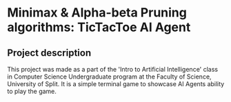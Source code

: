 # Minimax & Alpha-beta Pruning algorithms: TicTacToe AI Agent
## Project description
This project was made as a part of the 'Intro to Artificial Intelligence' class in Computer Science Undergraduate program at the Faculty of Science, University of Split.
It is a simple terminal game to showcase AI Agents ability to play the game.
